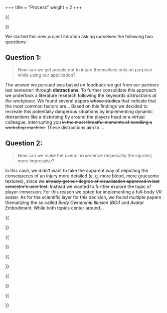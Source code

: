 +++
title = "Process"
weight = 2
+++

{{<section title="Starting off">}}

We started this new project iteration asking ourselves the following two questions:

Question 1:
------

> How can we get people not to injure themselves only on purpose while using our application?


The answer we pursued was based on feedback we got from our partners last semester: through **distractions**. To further consolidate this approach we undertook a literature research following the keywords _distractions at the workplace_. We found several papers ~~whose studies~~ that indicate that the most common factors are...
Based on this findings we decided to recreate this potentially dangerous situations by implementing dynamic distractions like a disturbing fly around the players head or a virtual colleague, interrupting you ~~in the most threatful moments of handling a workshop machine.~~ These distractions aim to ...


Question 2:
------

> How can we make the overall experience (especially the injuries) more impressive?

In this case, we didn't want to take the apparent way of depicting the consequeces of an injury more detailed (e. g. more blood, more gruesome textures), since we ~~already got our degree of visualisation approved in last semester's user test~~. Instead we wanted to further explore the topic of player immersion.
For this reason we opted for implementing a full-body VR avatar. As for the scientific layer for this decision, we found multiple papers thematizing the so called _Body Ownership Illusion (BOI)_ and _Avatar Embodiment_. While both topics center around... 

{{</section>}}

{{<section title="Steps taken">}}


{{</section>}}

{{<section title="Results">}}
	

{{</section>}}
